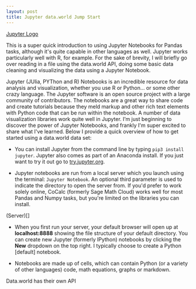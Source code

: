 ```yaml
---
layout: post
title: Jupyter data.world Jump Start
---
```


[Jupyter Logo]()

This is a super quick introduction to using Jupyter Notebooks for Pandas tasks, although it's quite capable in other languages as well. Jupyter works particularly well with R, for example. For the sake of brevity, I will briefly go over reading in a file using the data.world API, doing some basic data cleaning and visualizing the data using a Jupyter Notebook. 

Jupyter (JUlia, PYThon and R) Notebooks is an incredible resource for data analysis and visualization, whether you use R or Python... or some other crazy language. The Jupyter software is an open source project with a large community of contributors. The notebooks are a great way to share code and create tutorials because they meld markup and other rich text elements with Python code that can be run within the notebook. A number of data visualization libraries work quite well in Jupyter. I’m just beginning to discover the power of Jupyter Notebooks, and frankly I'm super excited to share what I've learned. Below I provide a quick overview of how to get started using a data.world data set:

* You can install Jupyter from the command line by typing ```pip3 install jupyter```. Jupyter also comes as part of an Anaconda install. If you just want to try it out go to [try.jupyter.org](https://try.jupyter.org/). 

* Jupyter notebooks are run from a local server which you launch using the terminal: ```Jupyter Notebook```. An optional third parameter is used to indicate the directory to open the server from. If you'd prefer to work solely online, CoCalc (formerly Sage Math Cloud) works well for most Pandas and Numpy tasks, but you're limited on the libraries you can install. 

(Server)[]

* When you first run your server, your default browser will open up at <b>localhost:8888</b> showing the file structure of your default directory. You can create new Jupyter (formerly IPython) notebooks by clicking the <b>New</b> dropdown on the top right. I typically choose to create a Python [default] notebook.

* Notebooks are made up of cells, which can contain Python (or a variety of other languages) code, math equations, graphs or markdown. 

Data.world has their own API


